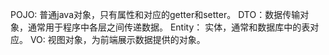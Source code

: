 POJO:
普通java对象，只有属性和对应的getter和setter。
DTO：数据传输对象，通常用于程序中各层之间传递数据。
Entity：
实体，通常和数据库中的表对应。
VO:
视图对象，为前端展示数据提供的对象。